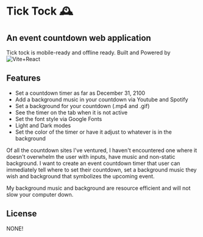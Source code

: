 # Tick Tock 🕰️

## An event countdown web application

Tick tock is mobile-ready and offline ready.
Built and Powered by ![Vite+React](https://media.dev.to/cdn-cgi/image/width=1080,height=1080,fit=cover,gravity=auto,format=auto/https%3A%2F%2Fdev-to-uploads.s3.amazonaws.com%2Fuploads%2Farticles%2F3xdgj7v9vhogcr37ar7b.png)

## Features

- Set a countdown timer as far as December 31, 2100
- Add a background music in your countdown via Youtube and Spotify
- Set a background for your countdown (.mp4 and .gif)
- See the timer on the tab when it is not active
- Set the font style via Google Fonts
- Light and Dark modes
- Set the color of the timer or have it adjust to whatever is in the background

Of all the countdown sites I've ventured, I haven't encountered one where it doesn't overwhelm the user with inputs, have music and non-static background. I want to create an event countdown timer that user can immediately tell where to set their countdown, set a background music they wish and background that symbolizes the upcoming event.

My background music and background are resource efficient and will not slow your computer down.

## License

NONE!
